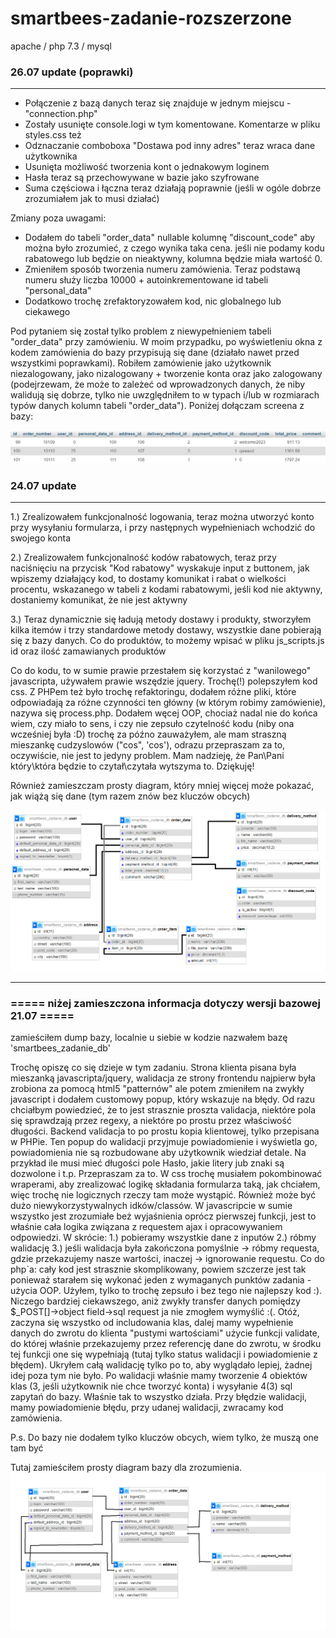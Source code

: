# smartbees-zadanie-rozszerzone
apache / php 7.3 / mysql

### 26.07 update (poprawki)
---

+ Połączenie z bazą danych teraz się znajduje w jednym miejscu - "connection.php"
+ Zostały usunięte console.logi w tym komentowane. Komentarze w pliku styles.css też
+ Odznaczanie comboboxa "Dostawa pod inny adres" teraz wraca dane użytkownika
+ Usunięta możliwość tworzenia kont o jednakowym loginem
+ Hasła teraz są przechowywane w bazie jako szyfrowane
+ Suma częściowa i łączna teraz działają poprawnie (jeśli w ogóle dobrze zrozumiałem jak to musi działać)

Zmiany poza uwagami:
+ Dodałem do tabeli "order_data" nullable kolumnę "discount_code" aby można było zrozumieć, z czego wynika taka cena.
   jeśli nie podamy kodu rabatowego lub będzie on nieaktywny, kolumna będzie miała wartość 0.
+ Zmieniłem sposób tworzenia numeru zamówienia. Teraz podstawą numeru służy liczba 10000 + autoinkrementowane id tabeli "personal_data"
+ Dodatkowo trochę zrefaktoryzowałem kod, nic globalnego lub ciekawego

 Pod pytaniem się został tylko problem z niewypełnieniem tabeli "order_data" przy zamówieniu. W moim przypadku, po wyświetleniu okna z kodem zamówienia
 do bazy przypisują się dane (działało nawet przed wszystkimi poprawkami). Robiłem zamówienie jako użytkownik niezalogowany, jako
 nizalogowany + tworzenie konta oraz jako zalogowany (podejrzewam, że może to zależeć od wprowadzonych danych, że niby walidują się dobrze,
 tylko nie uwzględniłem to w typach i/lub w rozmiarach typów danych kolumn tabeli "order_data"). Poniżej dołączam screena z bazy:


 ![order_data](/images/order_data.png)

### 24.07 update 
---

1.) Zrealizowałem funkcjonalność logowania, teraz można utworzyć konto przy wysyłaniu formularza, i przy następnych wypełnieniach wchodzić
do swojego konta

2.) Zrealizowałem funkcjonalność kodów rabatowych, teraz przy naciśnięciu na przycisk "Kod rabatowy" wyskakuje input z buttonem, jak
wpiszemy działający kod, to dostamy komunikat i rabat o wielkości procentu, wskazanego w tabeli z kodami rabatowymi, jeśli kod 
nie aktywny, dostaniemy komunikat, że nie jest aktywny

3.) Teraz dynamicznie się ładują metody dostawy i produkty, stworzyłem kilka itemów i trzy standardowe metody dostawy, wszystkie dane pobierają się
z bazy danych. Co do produktów, to możemy wpisać w pliku js_scripts.js id oraz ilość zamawianych produktów

Co do kodu, to w sumie prawie przestałem się korzystać z "wanilowego" javascripta, używałem prawie wszędzie jquery. Trochę(!) polepszyłem kod css.
Z PHPem też było trochę refaktoringu, dodałem różne pliki, które odpowiadają za różne czynności ten główny (w którym robimy zamówienie), nazywa się
process.php. Dodałem węcej OOP, chociaż nadal nie do końca wiem, czy miało to sens, i czy nie zepsuło czytelność kodu (niby ona wcześniej była :D) trochę
za późno zauważyłem, ale mam straszną mieszankę cudzyslowów ("cos", 'cos'), odrazu przepraszam za to, oczywiście, nie jest to jedyny problem. Mam nadzieję, że 
Pan\Pani który\która będzie to czytał\czytała wytszyma to. Dziękuję!

Również zamieszczam prosty diagram, który mniej więcej może pokazać, jak wiążą się dane (tym razem znów bez kluczów obcych)

![diagram2](/images/diagram_2.png)

---
### ===== niżej zamieszczona informacja dotyczy wersji bazowej 21.07 =====

zamieściłem dump bazy, localnie u siebie w kodzie nazwałem bazę 'smartbees_zadanie_db'

Trochę opiszę co się dzieje w tym zadaniu. Strona klienta pisana była mieszanką javascripta/jquery, walidacja ze strony frontendu 
najpierw była zrobiona za pomocą html5 "patternów" ale potem zmieniłem na zwykły javascript i dodałem customowy popup, który wskazuje na błędy.
Od razu chciałbym powiedzieć, że to jest strasznie proszta validacja, niektóre pola się sprawdzają przez regexy, a niektóre po prostu przez właściwość długości.
Backend validacja to po prostu kopia klientowej, tylko przepisana w PHPie. Ten popup do walidacji przyjmuje powiadomienie i wyświetla go, powiadomienia nie są
rozbudowane aby użytkownik wiedział detale. Na przykład ile musi mieć długości pole Hasło, jakie litery jub znaki są dozwolone i t.p. Przepraszam za to.
W css trochę musiałem pokombinować wraperami, aby zrealizować logikę składania formularza taką, jak chciałem, więc trochę nie logicznych rzeczy tam może 
wystąpić. Również może być dużo niewykorzystywalnych idków/classów. W javascripcie w sumie wszystko jest zrozumiałe beż wyjaśnienia oprócz pierwszej funkcji,
jest to właśnie cała logika związana z requestem ajax i opracowywaniem odpowiedzi. W skrócie: 1.) pobieramy wszystkie dane z inputów 2.) róbmy walidację
3.) jeśli walidacja była zakończona pomyślnie -> róbmy requesta, gdzie przekazujemy nasze wartości, inaczej -> ignorowanie requestu.
Co do php`a: cały kod jest strasznie skomplikowany, powiem szczerze jest tak ponieważ starałem się wykonać jeden z wymaganych punktów zadania - użycia OOP.
Użyłem, tylko to trochę zepsuło i bez tego nie najlepszy kod :). Niczego bardziej ciekawszego, aniż zwykły transfer danych 
pomiędzy $_POST[]->object field->sql request ja nie zmogłem wymyślić :(. Otóż, zaczyna się wszystko od includowania klas, dalej mamy wypełnienie danych 
do zwrotu do klienta "pustymi wartościami" użycie funkcji validate, do której właśnie przekazujemy przez referencję dane do zwrotu, w środku tej funkcji one się
wypełniają (tutaj tylko status walidacji i powiadomienie z błędem). Ukryłem całą walidację tylko po to, aby wyglądało lepiej, żadnej idej poza tym nie było.
Po walidacji właśnie mamy tworzenie 4 obiektów klas (3, jeśli użytkownik nie chce tworzyć konta) i wysyłanie 4(3) sql zapytań do bazy. Właśnie tak to wszystko działa.
Przy błędzie walidacji, mamy powiadomienie błędu, przy udanej walidacji, zwracamy kod zamówienia.

P.s. Do bazy nie dodałem tylko kluczów obcych, wiem tylko, że muszą one tam być

Tutaj zamieściłem prosty diagram bazy dla zrozumienia.
![diagram](/images/diagram.png)
